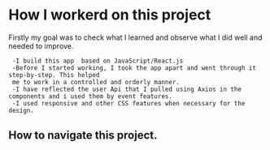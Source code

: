 # How I workerd on this project

Firstly my goal was to check what I learned and observe what I did well and needed to improve.
      
     -I build this app  based on JavaScript/React.js
     -Before I started working, I took the app apart and went through it step-by-step. This helped 
     me to work in a controlled and orderly manner.
     -I have reflected the user Api that I pulled using Axios in the components and i used them by event features.
     -I used responsive and other CSS features when necessary for the design.

## How to navigate this project.

     
     

